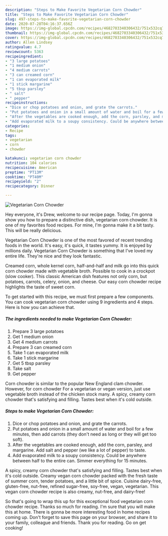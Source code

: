 ```yaml
---
description: "Steps to Make Favorite Vegetarian Corn Chowder"
title: "Steps to Make Favorite Vegetarian Corn Chowder"
slug: 497-steps-to-make-favorite-vegetarian-corn-chowder
date: 2020-07-28T04:16:37.656Z
image: https://img-global.cpcdn.com/recipes/4682703340306432/751x532cq70/vegetarian-corn-chowder-recipe-main-photo.jpg
thumbnail: https://img-global.cpcdn.com/recipes/4682703340306432/751x532cq70/vegetarian-corn-chowder-recipe-main-photo.jpg
cover: https://img-global.cpcdn.com/recipes/4682703340306432/751x532cq70/vegetarian-corn-chowder-recipe-main-photo.jpg
author: Allen Lindsey
ratingvalue: 4.7
reviewcount: 5363
recipeingredient:
- "3 large potatoes"
- "1 medium onion"
- "4 medium carrots"
- "3 can creamed corn"
- "1 can evaporated milk"
- "1 stick margarine"
- "5 tbsp parsley"
- " salt"
- " pepper"
recipeinstructions:
- "Dice or chop potatoes and onion, and grate the carrots."
- "Put potatoes and onion in a small amount of water and boil for a few minutes, then add carrots (they don&#39;t need as long or they will get too soft)."
- "After the vegetables are cooked enough, add the corn, parsley, and margarine. Add salt and pepper (we like a lot of pepper) to taste."
- "Add evaporated milk to a soupy consistency. Could be anywhere between half to the entire can. Simmer everything for 15 minutes."
categories:
- Recipe
tags:
- vegetarian
- corn
- chowder

katakunci: vegetarian corn chowder 
nutrition: 104 calories
recipecuisine: American
preptime: "PT13M"
cooktime: "PT40M"
recipeyield: "2"
recipecategory: Dinner

---
```



![Vegetarian Corn Chowder](https://img-global.cpcdn.com/recipes/4682703340306432/751x532cq70/vegetarian-corn-chowder-recipe-main-photo.jpg)

Hey everyone, it's Drew, welcome to our recipe page. Today, I'm gonna show you how to prepare a distinctive dish, vegetarian corn chowder. It is one of my favorites food recipes. For mine, I'm gonna make it a bit tasty. This will be really delicious.

Vegetarian Corn Chowder is one of the most favored of recent trending foods in the world. It's easy, it's quick, it tastes yummy. It is enjoyed by millions daily. Vegetarian Corn Chowder is something that I've loved my entire life. They're nice and they look fantastic.

Creamed corn, whole kernel corn, half-and-half and milk go into this quick corn chowder made with vegetable broth. Possible to cook in a crockpot (slow cooker). This classic American dish features not only corn, but potatoes, carrots, celery, onion, and cheese. Our easy corn chowder recipe highlights the taste of sweet corn.


To get started with this recipe, we must first prepare a few components. You can cook vegetarian corn chowder using 9 ingredients and 4 steps. Here is how you can achieve that.

<!--inarticleads1-->

##### The ingredients needed to make Vegetarian Corn Chowder:

1. Prepare 3 large potatoes
1. Get 1 medium onion
1. Get 4 medium carrots
1. Prepare 3 can creamed corn
1. Take 1 can evaporated milk
1. Take 1 stick margarine
1. Get 5 tbsp parsley
1. Take  salt
1. Get  pepper


Corn chowder is similar to the popular New England clam chowder. However, for corn chowder For a vegetarian or vegan version, just use vegetable broth instead of the chicken stock many. A spicy, creamy corn chowder that&#39;s satisfying and filling. Tastes best when it&#39;s cold outside. 

<!--inarticleads2-->

##### Steps to make Vegetarian Corn Chowder:

1. Dice or chop potatoes and onion, and grate the carrots.
1. Put potatoes and onion in a small amount of water and boil for a few minutes, then add carrots (they don&#39;t need as long or they will get too soft).
1. After the vegetables are cooked enough, add the corn, parsley, and margarine. Add salt and pepper (we like a lot of pepper) to taste.
1. Add evaporated milk to a soupy consistency. Could be anywhere between half to the entire can. Simmer everything for 15 minutes.


A spicy, creamy corn chowder that&#39;s satisfying and filling. Tastes best when it&#39;s cold outside. Creamy vegan corn chowder packed with the fresh taste of summer corn, tender potatoes, and a little bit of spice. Cuisine dairy-free, gluten-free, nut-free, refined sugar-free, soy-free, vegan, vegetarian. This vegan corn chowder recipe is also creamy, nut-free, and dairy-free! 

So that's going to wrap this up for this exceptional food vegetarian corn chowder recipe. Thanks so much for reading. I'm sure that you will make this at home. There is gonna be more interesting food in home recipes coming up. Don't forget to save this page on your browser, and share it to your family, colleague and friends. Thank you for reading. Go on get cooking!

